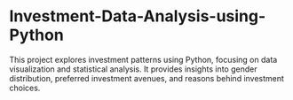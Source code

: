 # Investment-Data-Analysis-using-Python
This project explores investment patterns using Python, focusing on data visualization and statistical analysis. It provides insights into gender distribution, preferred investment avenues, and reasons behind investment choices.
